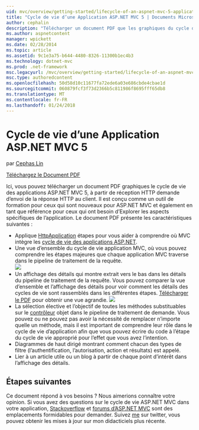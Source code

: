 ```yaml
---
uid: mvc/overview/getting-started/lifecycle-of-an-aspnet-mvc-5-application
title: "Cycle de vie d’une Application ASP.NET MVC 5 | Documents Microsoft"
author: cephalin
description: "Télécharger un document PDF que les graphiques du cycle de vie d’une application ASP.NET MVC 5. Ce document de cycle de vie fournit une vue d’ensemble du cycle de vie MVC un..."
ms.author: aspnetcontent
manager: wpickett
ms.date: 02/28/2014
ms.topic: article
ms.assetid: 9c1e3a75-b644-4480-8326-11300b1ec4b3
ms.technology: dotnet-mvc
ms.prod: .net-framework
msc.legacyurl: /mvc/overview/getting-started/lifecycle-of-an-aspnet-mvc-5-application
msc.type: authoredcontent
ms.openlocfilehash: 50d58d10c11677fa72ede6a03e686cbde4cbae1d
ms.sourcegitcommit: 060879fcf3f73d2366b5c811986f8695fff65db8
ms.translationtype: MT
ms.contentlocale: fr-FR
ms.lasthandoff: 01/24/2018
---
```

<a name="lifecycle-of-an-aspnet-mvc-5-application"></a>Cycle de vie d’une Application ASP.NET MVC 5
====================
par [Cephas Lin](https://github.com/cephalin)

[Téléchargez le Document PDF](lifecycle-of-an-aspnet-mvc-5-application/_static/lifecycle-of-an-aspnet-mvc-5-application1.pdf)

Ici, vous pouvez télécharger un document PDF graphiques le cycle de vie des applications ASP.NET MVC 5, à partir de réception HTTP demande d’envoi de la réponse HTTP au client. Il est conçu comme un outil de formation pour ceux qui sont nouveaux pour ASP.NET MVC et également en tant que référence pour ceux qui ont besoin d’Explorer les aspects spécifiques de l’application. Le document PDF présente les caractéristiques suivantes :

- Applique [HttpApplication](https://msdn.microsoft.com/library/system.web.httpapplication.aspx) étapes pour vous aider à comprendre où MVC intègre les [cycle de vie des applications ASP.NET](https://msdn.microsoft.com/library/bb470252.aspx).
- Une vue d’ensemble du cycle de vie application MVC, où vous pouvez comprendre les étapes majeures que chaque application MVC traverse dans le pipeline de traitement de la requête.  
    ![](lifecycle-of-an-aspnet-mvc-5-application/_static/image1.jpg)
- Un affichage des détails qui montre extrait vers le bas dans les détails du pipeline de traitement de la requête. Vous pouvez comparer la vue d’ensemble et l’affichage des détails pour voir comment les détails des cycles de vie sont rassemblés dans les différentes étapes. [Télécharger le PDF](lifecycle-of-an-aspnet-mvc-5-application/_static/lifecycle-of-an-aspnet-mvc-5-application1.pdf) pour obtenir une vue agrandie.
    ![](lifecycle-of-an-aspnet-mvc-5-application/_static/image2.jpg)
- La sélection élective et l’objectif de toutes les méthodes substituables sur le [contrôleur](https://msdn.microsoft.com/library/system.web.mvc.controller.aspx) objet dans le pipeline de traitement de demande. Vous pouvez ou ne pouvez pas avoir la nécessité de remplacer n’importe quelle un méthode, mais il est important de comprendre leur rôle dans le cycle de vie d’application afin que vous pouvez écrire du code à l’étape du cycle de vie approprié pour l’effet que vous avez l’intention.
- Diagrammes de haut dirigé montrant comment chacun des types de filtre (l’authentification, l’autorisation, action et résultats) est appelé.
- Lier à un article utile ou un blog à partir de chaque point d’intérêt dans l’affichage des détails.


## <a name="next-steps"></a>Étapes suivantes

Ce document répond à vos besoins ? Nous aimerions connaître votre opinion. Si vous avez des questions sur le cycle de vie ASP.NET MVC dans votre application, [Stackoverflow](http://stackoverflow.com/help) et [forums d’ASP.NET MVC](https://forums.asp.net/1146.aspx) sont des emplacements formidables pour demander. Suivez [me](https://twitter.com/Cephas_MSFT) sur twitter, vous pouvez obtenir les mises à jour sur mon didacticiels plus récente.
